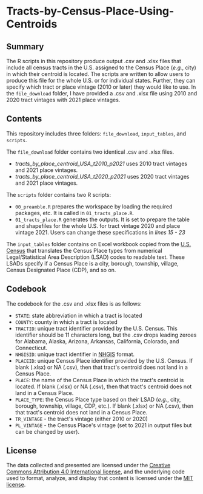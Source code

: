 #  Tracts-by-Census-Place-Using-Centroids

## Summary
The R scripts in this repository produce output .csv and .xlsx files that include all census tracts in the U.S. assigned to the Census Place (*e.g.*, city) in which their centroid is located. The scripts are written to allow users to produce this file for the whole U.S. or for individual states. Further, they can specify which tract or place vintage (2010 or later) they would like to use. In the `file_download` folder, I have provided a .csv and .xlsx file using 2010 and 2020 tract vintages with 2021 place vintages.

## Contents
This repository includes three folders: `file_download`, `input_tables`, and `scripts`.

The `file_download` folder contains two identical .csv and .xlsx files.
- *tracts_by_place_centroid_USA_t2010_p2021* uses 2010 tract vintages and 2021 place vintages.
- *tracts_by_place_centroid_USA_t2020_p2021* uses 2020 tract vintages and 2021 place vintages.

The `scripts` folder contains two R scripts:

- `00_preamble.R` prepares the workspace by loading the required packages, etc. It is called in `01_tracts_place.R`.
- `01_tracts_place.R` generates the outputs. It is set to prepare the table and shapefiles for the whole U.S. for tract vintage 2020 and place vintage 2021. Users can change these specifications in *lines 15 - 23*

The `input_tables` folder contains on Excel workbook copied from the [U.S. Census](https://www.census.gov/library/reference/code-lists/legal-status-codes.html) that translates the Census Place types from numerical Legal/Statistical Area Description (LSAD) codes to readable text. These LSADs specify if a Census Place is a city, borough, township, village, Census Designated Place (CDP), and so on.

## Codebook
The codebook for the .csv and .xlsx files is as follows:
- `STATE`: state abbreviation in which a tract is located
- `COUNTY`: county in which a tract is located
- `TRACTID`: unique tract identifier provided by the U.S. Census. This identifier should be 11 characters long, but the .csv drops leading zeroes for Alabama, Alaska, Arizona, Arkansas, California, Colorado, and Connecticut.
- `NHGISID`: unique tract identifier in [NHGIS](https://www.nhgis.org/) format.
- `PLACEID`: unique Census Place identifier provided by the U.S. Census. If blank (.xlsx) or NA (.csv), then that tract's centroid does not land in a Census Place.
- `PLACE`: the name of the Census Place in which the tract's centroid is located. If blank (.xlsx) or NA (.csv), then that tract's centroid does not land in a Census Place.
- `PLACE_TYPE`: the Census Place type based on their LSAD (*e.g.*, city, borough, township, village, CDP, etc.). If blank (.xlsx) or NA (.csv), then that tract's centroid does not land in a Census Place.
- `TR_VINTAGE` - the tract's vintage (either 2010 or 2020)
- `PL_VINTAGE` - the Census Place's vintage (set to 2021 in output files but can be changed by user).

## License
The data collected and presented are licensed under the [Creative Commons Attribution 4.0 International license](https://creativecommons.org/licenses/by/4.0/), and the underlying code used to format, analyze, and display that content is licensed under the [MIT license](http://opensource.org/licenses/mit-license.php).
